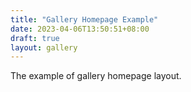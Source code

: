 ```yaml
---
title: "Gallery Homepage Example"
date: 2023-04-06T13:50:51+08:00
draft: true
layout: gallery
---
```


The example of gallery homepage layout.
